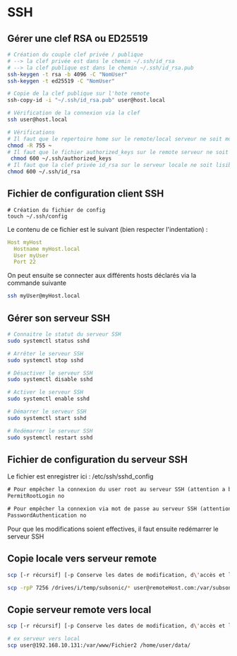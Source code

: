 # SSH

## Gérer une clef RSA ou ED25519

```bash
# Création du couple clef privée / publique
# --> la clef privée est dans le chemin ~/.ssh/id_rsa
# --> la clef publique est dans le chemin ~/.ssh/id_rsa.pub
ssh-keygen -t rsa -b 4096 -C "NomUser"
ssh-keygen -t ed25519 -C "NomUser"

# Copie de la clef publique sur l'hote remote
ssh-copy-id -i "~/.ssh/id_rsa.pub" user@host.local

# Vérification de la connexion via la clef
ssh user@host.local

# Vérifications
# Il faut que le repertoire home sur le remote/local serveur ne soit modifiable que par son proprietaire
chmod -R 755 ~
# Il faut que le fichier authorized_keys sur le remote serveur ne soit lisible / modifiable que par son proprietaire
 chmod 600 ~/.ssh/authorized_keys
# Il faut que la clef privée id_rsa sur le serveur locale ne soit lisible / modifiable que par son proprietaire
chmod 600 ~/.ssh/id_rsa
```

## Fichier de configuration client SSH

```shell
# Création du fichier de config
touch ~/.ssh/config
```

Le contenu de ce fichier est le suivant (bien respecter l'indentation) :

```yaml
Host myHost
  Hostname myHost.local
  User myUser
  Port 22
```

On peut ensuite se connecter aux différents hosts déclarés via la commande suivante

```bash
ssh myUser@myHost.local
```

## Gérer son serveur SSH

```bash
# Connaitre le statut du serveur SSH
sudo systemctl status sshd

# Arrêter le serveur SSH
sudo systemctl stop sshd

# Désactiver le serveur SSH
sudo systemctl disable sshd

# Activer le serveur SSH
sudo systemctl enable sshd

# Démarrer le serveur SSH
sudo systemctl start sshd

# Redémarrer le serveur SSH
sudo systemctl restart sshd
```

## Fichier de configuration du serveur SSH

Le fichier est enregistrer ici : /etc/ssh/sshd_config

```txt
# Pour empêcher la connexion du user root au serveur SSH (attention a bien avoir créer un autre utilisateur ayant accès au serveur ssh)
PermitRootLogin no

# Pour empêcher la connexion via mot de passe au serveur SSH (attention a bien avoir paramétrer un user pouvoir se connecter via un certificat)
PasswordAuthentication no
```

Pour que les modifications soient effectives, il faut ensuite redémarrer le serveur SSH

## Copie locale vers serveur remote

```bash
scp [-r récursif] [-p Conserve les dates de modification, d\'accès et les permissions des fichiers originaux] [-P Spécifie un port de connexion à la machine distante] [<local_path>] [[user@destination_host]:<file2>]
```

```bash
scp -rpP 7256 /drives/i/temp/subsonic/* user@remoteHost.com:/var/subsonic/musique/Incoming
```

## Copie serveur remote vers local

```bash
scp [-r récursif] [-p Conserve les dates de modification, d\'accès et les permissions des fichiers originaux] [-P Spécifie un port de connexion à la machine distante] [[user@destination_host]:<file2>] [<local_path>]
```

```bash
# ex serveur vers local
scp user@192.168.10.131:/var/www/Fichier2 /home/user/data/
```

